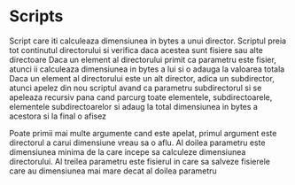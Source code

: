 # Scripts



Script care iti calculeaza dimensiunea in bytes a unui director. Scriptul preia tot continutul directorului si verifica daca acestea sunt fisiere sau alte directoare Daca un element al directorului primit ca parametru este fisier, atunci ii calculeaza dimensiunea in bytes a lui si o adauga la valoarea totala Daca un element al directorului este un alt director, adica un subdirector, atunci apelez din nou scriptul avand ca parametru subdirectorul si se apeleaza recursiv pana cand parcurg toate elementele, subdirectoarele, elementele subdirectoarelor si adaug la total dimensiunea in bytes a acestora si la final o afisez



Poate primii mai multe argumente cand este apelat, primul argument este directorul a carui dimensiune vreau sa o aflu. Al doilea parametru este dimensiunea minima de la care incepe sa calculeze dimensiunea directorului. Al treilea parametru este fisierul in care sa salveze fisierele care au dimensiunea mai mare decat al doilea parametru
